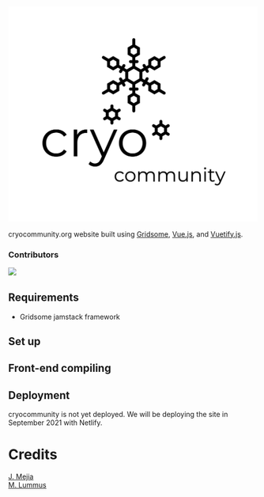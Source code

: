 
![CryoCollective Logo](/src/assets/cryo-logo.png)




 cryocommunity.org website built using [Gridsome](http://gridsome.org), [Vue.js](http://vuejs.org), and [Vuetify.js](http://vuetifyjs.com).

### Contributors
<a href="https://github.com/jzmejia/cryocommunity/graphs/contributors">
  <img src="https://contrib.rocks/image?repo=jzmejia/cryocommunity" />
</a>

 ## Requirements
 - Gridsome jamstack framework  


 ## Set up

 ## Front-end compiling


 ## Deployment
 cryocommunity is not yet deployed. We will be deploying the site in September 2021 with Netlify. 

 # Credits
 [J. Mejia](http://github.com/jzmejia)  
 [M. Lummus](https://github.com/mlummus)







<!-- primary:    #005AE0,   
secondary:  #0093F5,  
accent:     #FF600A,   
error:      #FF5252,  
info:       #2196F3,  
success:    #4CAF50,  
warning:    #FFC107   -->
